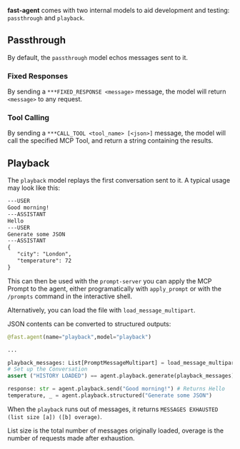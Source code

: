 **fast-agent** comes with two internal models to aid development and testing: `passthrough` and `playback`.

## Passthrough

By default, the `passthrough` model echos messages sent to it.

### Fixed Responses

By sending a `***FIXED_RESPONSE <message>` message, the model will return `<message>` to any request.

### Tool Calling

By sending a `***CALL_TOOL <tool_name> [<json>]` message, the model will call the specified MCP Tool, and return a string containing the results.

## Playback

The `playback` model replays the first conversation sent to it. A typical usage may look like this:

```markdown title="playback.txt"
---USER
Good morning!
---ASSISTANT
Hello
---USER
Generate some JSON
---ASSISTANT
{
   "city": "London",
   "temperature": 72
}
```

This can then be used with the `prompt-server` you can apply the MCP Prompt to the agent, either programatically with `apply_prompt` or with the `/prompts` command in the interactive shell.

Alternatively, you can load the file with `load_message_multipart`. 

JSON contents can be converted to structured outputs:

```python
@fast.agent(name="playback",model="playback")

...

playback_messages: List[PromptMessageMultipart] = load_message_multipart(Path("playback.txt"))
# Set up the Conversation
assert ("HISTORY LOADED") == agent.playback.generate(playback_messages)

response: str = agent.playback.send("Good morning!") # Returns Hello
temperature, _ = agent.playback.structured("Generate some JSON")

```

When the `playback` runs out of messages, it returns `MESSAGES EXHAUSTED (list size [a]) ([b] overage)`.

List size is the total number of messages originally loaded, overage is the number of requests made after exhaustion.
